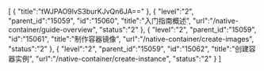 [
	{
		"title":"tWJPAO9lvS3burKJvQn6JA=="
	},
	{
		"level":"2",
		"parent_id":"15059",
		"id":"15060",
		"title":"入门指南概述",
		"url":"/native-container/guide-overview",
		"status":"2"
	},
	{
		"level":"2",
		"parent_id":"15059",
		"id":"15061",
		"title":"制作容器镜像",
		"url":"/native-container/create-images",
		"status":"2"
	},
	{
		"level":"2",
		"parent_id":"15059",
		"id":"15062",
		"title":"创建容器实例",
		"url":"/native-container/create-instance",
		"status":"2"
	}
]